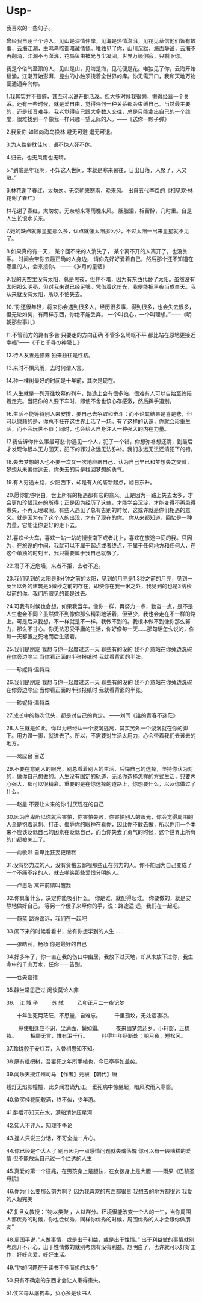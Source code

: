 # Usp-
我喜欢的一些句子。

曾经我自诩半个诗人，见山是深情伟岸，见海是热情澎湃，见花见草信他们皆有故事，云海江潮，虫鸣鸟啼都暗藏情愫。唯独见了你，山川沉默，海面静谧，云海不再翻涌，江潮不再澎湃，花鸟鱼虫被光与尘凝固，世界万籁俱寂，只剩下你。

我是个俗气至顶的人，见山是山，见海是海，见花便是花。唯独见了你，云海开始翻涌，江潮开始澎湃，昆虫的小触须挠着全世界的痒。你无需开口，我和天地万物便通通奔向你。

1.我其实并不孤僻，甚至可以说开朗活泼。但大多时候我很懒，懒得经营一个关系。还有一些时候，就是爱自由，觉得任何一种关系都会束缚自己。当然最主要的，还是知音难寻。我老觉得自己跟大多数人交往，总是只能拿出自己的一个维度，很难找到一个像我一样兴趣一望无际的人。——《送你一颗子弹》

2.我爱你 如鲸向海鸟投林 避无可避 退无可退。

3.为人性僻耽佳句，语不惊人死不休。

4.归去，也无风雨也无晴。

5.“到底是年轻啊，不知这人世间，本就是寒来暑往，日出日落，人聚了，人又散。”

6.林花谢了春红，太匆匆。无奈朝来寒雨，晚来风。
出自五代李煜的《相见欢·林花谢了春红》

林花谢了春红，太匆匆。无奈朝来寒雨晚来风。
胭脂泪，相留醉，几时重。自是人生长恨水长东。

7.她的缺点就像星星那么多，优点就像太阳那么少，不过太阳一出来星星就不见了。

8.如果真的有一天， 某个回不来的人消失了， 某个离不开的人离开了，也没关系。 时间会带你去最正确的人身边， 请你先好好爱着自己，然后那个还不知道在哪里的人，会来接你。                                                                    ——《岁月的童话》

9.我的天空里没有太阳，总是黑夜，但并不暗，因为有东西代替了太阳。虽然没有太阳那么明亮，但对我来说已经足够。凭借着这份光，我便能把黑夜当成白天。我从来就没有太阳，所以不怕失去。

10.“你还很年轻，将来你会遇到很多人，经历很多事，得到很多，也会失去很多，但无论如何，有两样东西，你绝不能丢弃。 一个叫良心，一个叫理想。”——《明朝那些事儿》

11.不管前方的路有多苦 只要走的方向正确 不管多么崎岖不平 都比站在原地更接近幸福”——《千と千寻の神隠し》 ​​

12.待人友善是修养 独来独往是性格。

13.来时不惧风雨，去时何谓人言。

14.种一棵树最好的时间是十年前，其次是现在。

15.人生就是一列开往坟墓的列车，路途上会有很多站，很难有人可以自始至终陪着走完。当陪你的人要下车时，即使不舍也该心存感激，然后挥手道别。

16.生活不能等待别人来安排，要自己去争取和奋斗；而不论其结果是喜是悲，但可以慰藉的是，你总不枉在这世界上活了一场。有了这样的认识，你就会珍重生活，而不会玩世不恭；同时，也会给人自身注入一种强大的内在力量。

17.我告诉你什么事最可悲:你遇见一个人，犯了一个错，你想弥补想还清，到最后才发现你根本无力回天，犯下的罪过永远无法弥补。我们永远无法还清犯下的错。

18.失去梦想的人也不要一次又一次地麻痹自己，认为自己早已和梦想失之交臂，梦想从未离你远去，你失去的只是找回梦想的勇气。

19.有人穷途末路，夕阳西下，却是有人的崭新起点，旭日东升。

20.愿你能够明白，世上所有的相遇都有它的意义。正是因为一路上失去太多，才会更加珍惜现在的所得；正是因为经历了这些，才能学会沉淀，才能变得不再患得患失，不再无理取闹。有些人遇见了总有告别的时候，这或许就是你们相遇的意义。就是因为有了这个人的出现，才有了现在的你。 
你从来都知道，回忆是一种力量，它能让你更好的走下去。

21.喜欢坐火车，喜欢一站一站的慢慢南下或者北上，喜欢在旅途中间的我。只因为，在旅途的中间，我就可以不属于起点或者终点，不属于任何地方和任何人，在这个单独的时刻里，我只需要属于我自己就够了。

22.君子不近危墙，来者不拒，去者不追。

23.我们见到的太阳是8分钟之前的太阳，见到的月亮是1.3秒之前的月亮，见到一英里以外的建筑是5微秒之前的存在，即使你在我一米之外，我见到的也是3纳秒以前的你。我们所眼见的都是过去。

24.可我有时候也会想，如果我当年，像你一样，再努力一点，勤奋一点，是不是人生也会不同？虽然做不到像你那么精彩地活着，但至少，我也会走在不一样的路上。可是后来我想，不一样就是不一样。我做不到的。我根本做不到像你那么努力，那么不甘心。你无法忍受平庸的生活，你好像每一天……那句话怎么说的，你每一天都置之死地而后生活着。

25.我们是朋友 我想与你一起度过这一天 聊些有的没的 我不介意站在你旁边洗碗 在你旁边除尘 当你看正面的半张报纸时 我就看背面的半张。

——珍妮特·温特森 

26.我们是朋友 我想与你一起度过这一天 聊些有的没的 我不介意站在你旁边洗碗 在你旁边除尘 当你看正面的半张报纸时 我就看背面的半张。

——珍妮特·温特森 

27.成长中的每次低头，都是对自己的肯定。
——刘同《谁的青春不迷茫》

28.人生就是如此，你以为已经从一个漩涡逃离，其实另外一个漩涡就在你的脚下。用力蹬一脚，就进去了。所以，不需要对生活太用力，心会带着我们去该去的地方。

——龙应台 目送

29.不要在意别人的眼光，别总看着别人的生活，后悔自己的选择，坚持你认为对的，做你自己想做的。人生没有固定的轨道，无论你选择怎样的方式生活，只要内心强大，都可以很精彩。重要的是在你选择的道路上，你想要什么，以及你做过了什么。

——赵星 不要让未来的你 讨厌现在的自己

30.因为自卑所以你就会害怕，你害怕失败，你害怕别人的眼光，你会觉得周围的人全是抱着讽刺、打击、侮辱你的眼神在看你，因此你不敢去做，所以你用一个本来不应该贬低自己的因素在贬低自己，而当你失去了勇气的时候，这个世界上所有的门都被关上了。

——俞敏洪 自卑比狂妄更糟糕

31.没有努力过的人，没有资格去鄙视那些正在努力的人。你不能因为自己变成了一个不痛不痒的人，就去嘲笑那些爱恨分明的人。

——卢思浩 离开前请叫醒我

32.你具备什么，决定你能吸引什么。 你是谁，就配得起谁。 你要做的，就是安静地做好自己， 等另一个傻子来牵你的手，说：路途遥 远，我们在一起吧。

——蔚蓝 路途遥远，我们在一起吧

33.闲下来的时候看看书，总有你想学到的人生......

——张皓宸，杨杨 你是最好的自己

34.好多年了，你一直在我的伤口中幽居，我放下过天地，却从未放下过你，我生命中的千山万水，任你一一告别。

——仓央嘉措

35.静坐常思己过 闲谈莫论人非

36.　江 城 子
　　 苏 轼
　 　乙卯正月二十夜记梦

 　　十年生死两茫茫，不思量，自难忘。
　 　千里孤坟，无处话凄凉。

　 　纵使相逢应不识，尘满面，鬓如霜。
　 　夜来幽梦忽还乡。小轩窗，正梳妆。
　 　相顾无言，惟有泪千行。
　　 料得年年肠断处：明月夜，短松冈。

37.玲珑骰子安红豆，入骨相思知不知。

38.庭有枇杷树，吾妻死之年所手植也，今已亭亭如盖矣。

39.闻乐天授江州司马
【作者】元稹 【朝代】唐 

残灯无焰影幢幢，此夕闻君谪九江。
垂死病中惊坐起，暗风吹雨入寒窗。

40.欲买桂花同载酒，终不似，少年游。

41.醉后不知天在水，满船清梦压星河

42.知人不评人，知理不争论

43.逢人只说三分话，不可全抛一片心。

44.你已经是个大人了 别再因为一点感情问题就失魂落魄 你可以有一段糟糕的爱情 但不能放纵自己过一个烂透的人生 ​

45.真爱的第一个征兆，在男孩身上是胆怯，在女孩身上是大胆         ――雨果《巴黎圣母院》

46.你为什么要那么努力啊？ 因为我喜欢的东西都很贵 我想去的地方都很远 我爱的人超完美

47.复旦女教授：“物以类聚 ，人以群分。环境很能改变一个人的一生，当你周围人都优秀的时候，你也会优秀，同样你优秀的时候，周围优秀的人才会跟你做朋友”

48.周国平说，”人做事情，或是出于利益，或是出于性情。” 出于利益做的事情就别考虑开不开心，出于性情做的就别考虑有没有利益。想明白了，也许就可以好好工作，好好恋爱，好好生活。 ​

49.“你的问题在于读书不多而想的太多”

50.只有不确定的东西才会让人患得患失。

51.仗义每从屠狗辈，负心多是读书人

